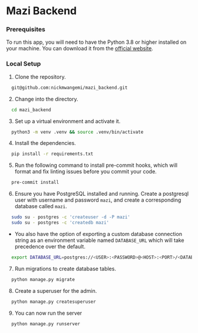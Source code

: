 # Mazi Backend

### Prerequisites

To run this app, you will need to have the Python 3.8 or higher installed on your machine. You can download it from
the [official website](https://www.python.org/downloads/).

### Local Setup

1. Clone the repository.

```bash
  git@github.com:nickmwangemi/mazi_backend.git
```

2. Change into the directory.

```bash
  cd mazi_backend
```

3. Set up a virtual environment and activate it.

```bash
  python3 -m venv .venv && source .venv/bin/activate
```

4. Install the dependencies.

```bash
  pip install -r requirements.txt
```

5. Run the following command to install pre-commit hooks, which will format and
   fix linting issues before you commit your code.

```bash
  pre-commit install
```

6. Ensure you have PostgreSQL installed and running. Create a postgresql user with username and password `mazi`, and
   create a corresponding database called `mazi`.

```bash
  sudo su - postgres -c 'createuser -d -P mazi'
  sudo su - postgres -c 'createdb mazi'
```

- You also have the option of exporting a custom database connection string as an environment variable named
  `DATABASE_URL` which will take precedence over the default.

```bash
  export DATABASE_URL=postgres://<USER>:<PASSWORD>@<HOST>:<PORT>/<DATABASE_NAME>
```

7. Run migrations to create database tables.

```bash
  python manage.py migrate
```

8. Create a superuser for the admin.

```bash
  python manage.py createsuperuser
```

9. You can now run the server

```bash
  python manage.py runserver
```
